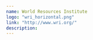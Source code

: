 ```yaml
---
name: World Resources Institute
logo: "wri_horizontal.png"
link: "http://www.wri.org/"
description:
---
```

